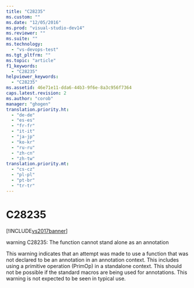 ```yaml
---
title: "C28235"
ms.custom: ""
ms.date: "12/05/2016"
ms.prod: "visual-studio-dev14"
ms.reviewer: ""
ms.suite: ""
ms.technology: 
  - "vs-devops-test"
ms.tgt_pltfrm: ""
ms.topic: "article"
f1_keywords: 
  - "C28235"
helpviewer_keywords: 
  - "C28235"
ms.assetid: 46e71e11-dda6-44b3-9f6e-8a3c956f7364
caps.latest.revision: 2
ms.author: "corob"
manager: "ghogen"
translation.priority.ht: 
  - "de-de"
  - "es-es"
  - "fr-fr"
  - "it-it"
  - "ja-jp"
  - "ko-kr"
  - "ru-ru"
  - "zh-cn"
  - "zh-tw"
translation.priority.mt: 
  - "cs-cz"
  - "pl-pl"
  - "pt-br"
  - "tr-tr"
---
```

# C28235
[!INCLUDE[vs2017banner](../code-quality/includes/vs2017banner.md)]

warning C28235: The function cannot stand alone as an annotation  
  
 This warning indicates that an attempt was made to use a function that was not declared to be an annotation in an annotation context. This includes using a primitive operation (PrimOp) in a standalone context. This should not be possible if the standard macros are being used for annotations. This warning is not expected to be seen in typical use.